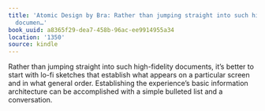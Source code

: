 ```yaml
---
title: 'Atomic Design by Bra: Rather than jumping straight into such high-fidelity
  documen…'
book_uuid: a8365f29-dea7-458b-96ac-ee9914955a34
location: '1350'
source: kindle
---
```


Rather than jumping straight into such high-fidelity documents, it’s better to start with lo-fi sketches that establish what appears on a particular screen and in what general order. Establishing the experience’s basic information architecture can be accomplished with a simple bulleted list and a conversation.
